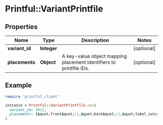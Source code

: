 # Printful::VariantPrintfile

## Properties

| Name | Type | Description | Notes |
| ---- | ---- | ----------- | ----- |
| **variant_id** | **Integer** |  | [optional] |
| **placements** | **Object** | A key-value object mapping placement identifiers to printfile IDs. | [optional] |

## Example

```ruby
require 'printful_client'

instance = Printful::VariantPrintfile.new(
  variant_id: 4012,
  placements: {&quot;front&quot;:1,&quot;back&quot;:1,&quot;label_outside&quot;:1}
)
```

